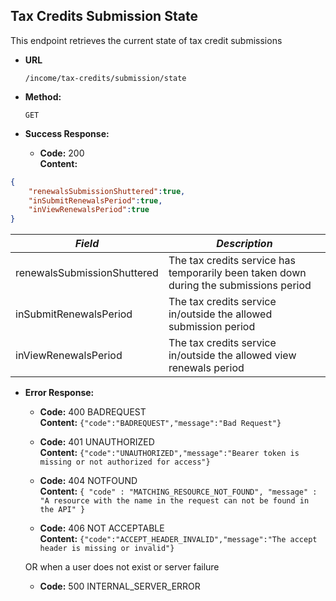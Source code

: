 Tax Credits Submission State
----
  This endpoint retrieves the current state of tax credit submissions
  
* **URL**

  `/income/tax-credits/submission/state`

* **Method:**
  
  `GET`

* **Success Response:**

  * **Code:** 200 <br />
    **Content:** 

```json
{
    "renewalsSubmissionShuttered":true,
    "inSubmitRenewalsPeriod":true,
    "inViewRenewalsPeriod":true
}
```

| *Field* | *Description* |
|--------|----|
| renewalsSubmissionShuttered | The tax credits service has temporarily been taken down during the submissions period |
| inSubmitRenewalsPeriod | The tax credits service in/outside the allowed submission period |
| inViewRenewalsPeriod | The tax credits service in/outside the allowed view renewals period |


* **Error Response:**

  * **Code:** 400 BADREQUEST <br />
    **Content:** `{"code":"BADREQUEST","message":"Bad Request"}`

  * **Code:** 401 UNAUTHORIZED <br/>
    **Content:** `{"code":"UNAUTHORIZED","message":"Bearer token is missing or not authorized for access"}`

  * **Code:** 404 NOTFOUND <br/>
    **Content:** `{ "code" : "MATCHING_RESOURCE_NOT_FOUND", "message" : "A resource with the name in the request can not be found in the API" }`

  * **Code:** 406 NOT ACCEPTABLE <br />
    **Content:** `{"code":"ACCEPT_HEADER_INVALID","message":"The accept header is missing or invalid"}`

  OR when a user does not exist or server failure

  * **Code:** 500 INTERNAL_SERVER_ERROR <br/>



